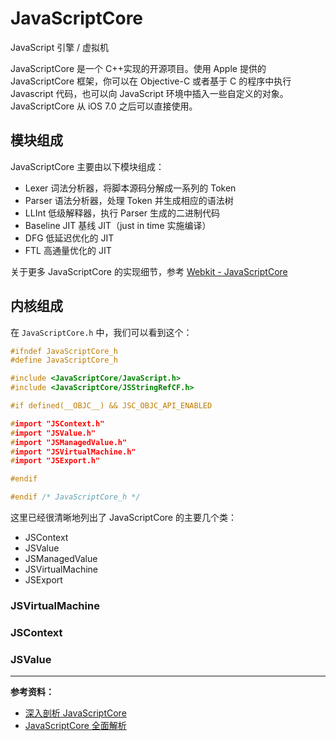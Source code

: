 # JavaScriptCore

JavaScript 引擎 / 虚拟机

JavaScriptCore 是一个 C++实现的开源项目。使用 Apple 提供的 JavaScriptCore 框架，你可以在 Objective-C 或者基于 C 的程序中执行 Javascript 代码，也可以向 JavaScript 环境中插入一些自定义的对象。JavaScriptCore 从 iOS 7.0 之后可以直接使用。

## 模块组成

JavaScriptCore 主要由以下模块组成：

- Lexer 词法分析器，将脚本源码分解成一系列的 Token
- Parser 语法分析器，处理 Token 并生成相应的语法树
- LLInt 低级解释器，执行 Parser 生成的二进制代码
- Baseline JIT 基线 JIT（just in time 实施编译）
- DFG 低延迟优化的 JIT
- FTL 高通量优化的 JIT

关于更多 JavaScriptCore 的实现细节，参考 [Webkit - JavaScriptCore](https://trac.webkit.org/wiki/JavaScriptCore)

## 内核组成

在 `JavaScriptCore.h` 中，我们可以看到这个：

```cpp
#ifndef JavaScriptCore_h
#define JavaScriptCore_h

#include <JavaScriptCore/JavaScript.h>
#include <JavaScriptCore/JSStringRefCF.h>

#if defined(__OBJC__) && JSC_OBJC_API_ENABLED

#import "JSContext.h"
#import "JSValue.h"
#import "JSManagedValue.h"
#import "JSVirtualMachine.h"
#import "JSExport.h"

#endif

#endif /* JavaScriptCore_h */
```

这里已经很清晰地列出了 JavaScriptCore 的主要几个类：

- JSContext
- JSValue
- JSManagedValue
- JSVirtualMachine
- JSExport

### JSVirtualMachine

### JSContext

### JSValue

---

**参考资料：**

- [深入剖析 JavaScriptCore](https://www.jianshu.com/p/e220e1f34a0b)
- [JavaScriptCore 全面解析](https://www.cnblogs.com/qcloud1001/p/10305293.html)
